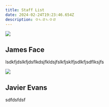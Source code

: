 ```yaml
---
title: Staff List
date: 2024-02-24T19:23:46.654Z
description: ㅇㄴㄹㄴㅇㄹ
---
```

![](/img/e029t75j57d-u010ae2mfrt-eaea5688d719-512.png)

## James Face

lsdkfjdslkfjdsflkdsjfkldsjfslkfjsklfjsdlkfjsdflksjfs

![](/img/3obi6o.png)

## Javier Evans

sdfdsfdsf
